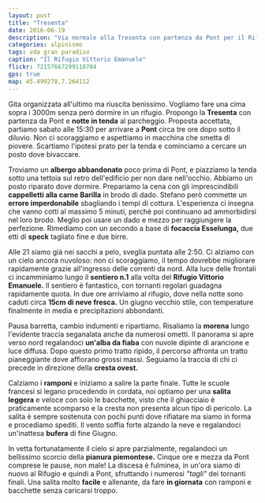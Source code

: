 ```yaml
---
layout: post
title: "Tresenta"
date: 2016-06-19
description: "Via normale alla Tresenta con partenza da Pont per il Rifugio Vittorio Emanuele"
categories: alpinismo
tags: vda gran paradiso
caption: "Il Rifugio Vittorio Emanuele"
flickr: 72157667299118704
gps: true
map: 45.499278,7.264112
---
```


Gita organizzata all'ultimo ma riuscita benissimo. Vogliamo fare una cima sopra i 3000m senza però dormire in un rifugio. Propongo la **Tresenta** con partenza da Pont e **notte in tenda**  al parcheggio. Proposta accettata, partiamo sabato alle 15:30 per arrivare a **Pont** circa tre ore dopo sotto il diluvio. Non ci scoraggiamo e aspettiamo in macchina che smetta di piovere. Scartiamo l'ipotesi prato per la tenda e cominciamo a cercare un posto dove bivaccare.

Troviamo un **albergo abbandonato** poco prima di Pont, e piazziamo la tenda sotto una tettoia sul retro dell'edificio per non dare nell'occhio. Abbiamo un posto riparato dove dormire. Prepariamo la cena con gli imprescindibili **cappelletti alla carne Barilla** in brodo di dado. Stefano però commette un **errore imperdonabile** sbagliando i tempi di cottura. L'esperienza ci insegna che vanno cotti al massimo 5 minuti, perchè poi continuano ad ammorbidirsi nel loro brodo. Meglio poi usare un dado e mezzo per raggiungere la perfezione. Rimediamo con un secondo a base di **focaccia Esselunga,** due etti di **speck** tagliato fine e due birre.

Alle 21 siamo già nei sacchi a pelo, sveglia puntata alle 2:50. Ci alziamo con un cielo ancora nuvoloso: non ci scoraggiamo, il tempo dovrebbe migliorare rapidamente grazie all'ingresso delle correnti da nord. Alla luce delle frontali ci incamminiamo lungo il **sentiero n.1** alla volta del **Rifugio Vittorio Emanuele.** Il sentiero è fantastico, con tornanti regolari guadagna rapidamente quota. In due ore arriviamo al rifugio, dove nella notte sono caduti circa **15cm di neve fresca.** Un giugno vecchio stile, con temperature finalmente in media e precipitazioni abbondanti.

Pausa barretta, cambio indumenti e ripartiamo. Risaliamo la **morena** lungo l'evidente traccia seganalata anche da numerosi ometti. Il panorama si apre verso nord regalandoci **un'alba da fiaba** con nuvole dipinte di arancione e luce diffusa. Dopo questo primo tratto ripido, il percorso affronta un tratto pianeggiante dove affiorano grossi massi. Seguiamo la traccia di chi ci precede in direzione della **cresta ovest.**

Calziamo i **ramponi** e iniziamo a salire la parte finale. Tutte le scuole francesi si legano procedendo in cordata, noi optiamo per una **salita leggera** e veloce con solo le bacchette, visto che il ghiacciaio è praticamente scomparso e la cresta non presenta alcun tipo di pericolo. La salita è sempre sostenuta con pochi punti dove rifiatare ma siamo in forma e procediamo spediti. Il vento soffia forte alzando la neve e regalandoci un'inattesa **bufera** di fine Giugno.

In vetta fortunatamente il cielo si apre parzialmente, regalandoci un bellissimo scorcio della **pianura piemontese.** Cinque ore e mezza da Pont comprese le pause, non male! La discesa è fulminea, in un'ora siamo di nuovo al Rifugio e quindi a Pont, sfruttando i numerosi *"tagli"* dei tornanti finali. Una salita molto **facile** e allenante, da fare **in giornata** con ramponi e bacchette senza caricarsi troppo.